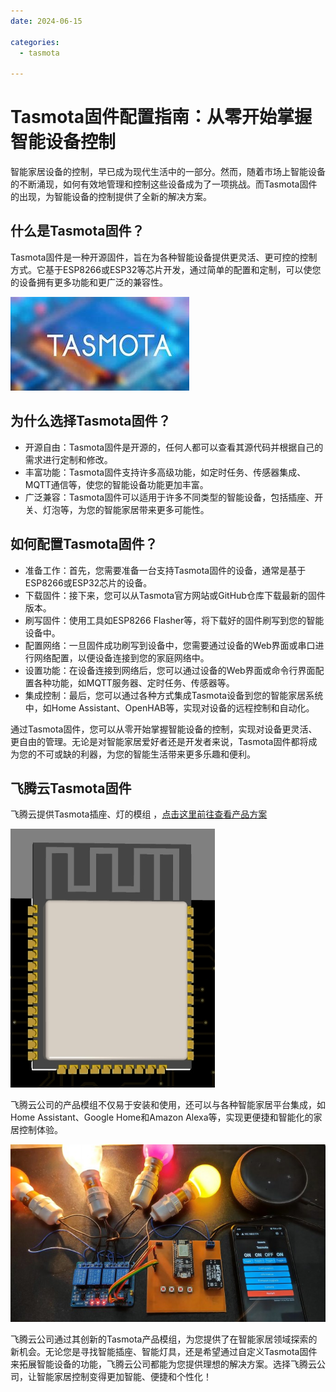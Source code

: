 ```yaml
---
date: 2024-06-15

categories:
  - tasmota

---
```



# Tasmota固件配置指南：从零开始掌握智能设备控制
<!-- more -->
智能家居设备的控制，早已成为现代生活中的一部分。然而，随着市场上智能设备的不断涌现，如何有效地管理和控制这些设备成为了一项挑战。而Tasmota固件的出现，为智能设备的控制提供了全新的解决方案。
## 什么是Tasmota固件？
Tasmota固件是一种开源固件，旨在为各种智能设备提供更灵活、更可控的控制方式。它基于ESP8266或ESP32等芯片开发，通过简单的配置和定制，可以使您的设备拥有更多功能和更广泛的兼容性。

![](/assets/images/tasmota/Tasmota标志OIP-C.jpg)

## 为什么选择Tasmota固件？
- 开源自由：Tasmota固件是开源的，任何人都可以查看其源代码并根据自己的需求进行定制和修改。
- 丰富功能：Tasmota固件支持许多高级功能，如定时任务、传感器集成、MQTT通信等，使您的智能设备功能更加丰富。
- 广泛兼容：Tasmota固件可以适用于许多不同类型的智能设备，包括插座、开关、灯泡等，为您的智能家居带来更多可能性。
## 如何配置Tasmota固件？ 
- 准备工作：首先，您需要准备一台支持Tasmota固件的设备，通常是基于ESP8266或ESP32芯片的设备。
- 下载固件：接下来，您可以从Tasmota官方网站或GitHub仓库下载最新的固件版本。
- 刷写固件：使用工具如ESP8266 Flasher等，将下载好的固件刷写到您的智能设备中。
- 配置网络：一旦固件成功刷写到设备中，您需要通过设备的Web界面或串口进行网络配置，以便设备连接到您的家庭网络中。
- 设置功能：在设备连接到网络后，您可以通过设备的Web界面或命令行界面配置各种功能，如MQTT服务器、定时任务、传感器等。
- 集成控制：最后，您可以通过各种方式集成Tasmota设备到您的智能家居系统中，如Home Assistant、OpenHAB等，实现对设备的远程控制和自动化。


通过Tasmota固件，您可以从零开始掌握智能设备的控制，实现对设备更灵活、更自由的管理。无论是对智能家居爱好者还是开发者来说，Tasmota固件都将成为您的不可或缺的利器，为您的智能生活带来更多乐趣和便利。

## 飞腾云Tasmota固件

飞腾云提供Tasmota插座、灯的模组 ，[点击这里前往查看产品方案](../../solutions/tasmota/index.md)

![tasmot-ESP32model](/assets/images/tasmota/tasmot-ESP32.png)

飞腾云公司的产品模组不仅易于安装和使用，还可以与各种智能家居平台集成，如Home Assistant、Google Home和Amazon Alexa等，实现更便捷和智能化的家居控制体验。

![tasmot-ESP32model](/assets/images/tasmota/Tasmota开发整体图.jpg)

飞腾云公司通过其创新的Tasmota产品模组，为您提供了在智能家居领域探索的新机会。无论您是寻找智能插座、智能灯具，还是希望通过自定义Tasmota固件来拓展智能设备的功能，飞腾云公司都能为您提供理想的解决方案。选择飞腾云公司，让智能家居控制变得更加智能、便捷和个性化！